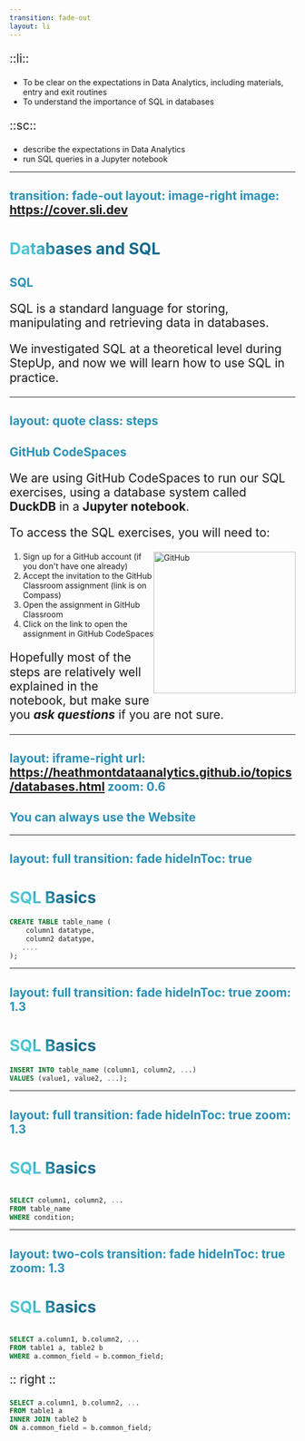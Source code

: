 ```yaml
---
transition: fade-out
layout: li
---
```

::li::
- To be clear on the expectations in Data Analytics, including materials, entry and exit routines
- To understand the importance of SQL in databases

::sc::
- describe the expectations in Data Analytics
- run SQL queries in a Jupyter notebook

---
transition: fade-out
layout: image-right
image: https://cover.sli.dev
---

# Databases and SQL

## SQL

SQL is a standard language for storing, manipulating and retrieving data in databases.

We investigated SQL at a theoretical level during StepUp, and now we will learn how to use SQL in practice.

<!--
You can have `style` tag in markdown to override the style for the current page.
Learn more: https://sli.dev/features/slide-scope-style
-->

<style>
h1 {
  background-color: #2B90B6;
  background-image: linear-gradient(45deg, #4EC5D4 10%, #146b8c 20%);
  background-size: 100%;
  -webkit-background-clip: text;
  -moz-background-clip: text;
  -webkit-text-fill-color: transparent;
  -moz-text-fill-color: transparent;
}

h2 {
  color: #2B90B6;
  font-weight: bold;
}

  p{
    font-size: 150%;
    line-height: 1.2em;
  }
</style>

---
layout: quote
class: steps
---

## GitHub CodeSpaces

We are using GitHub CodeSpaces to run our SQL exercises, using a database system called **DuckDB** in a **Jupyter notebook**. 

To access the SQL exercises, you will need to:

<img src="/img/github-mark.png" alt="GitHub" style="width: 250px; float:right;"/>

1. Sign up for a GitHub account (if you don't have one already)
2. Accept the invitation to the GitHub Classroom assignment (link is on Compass)
3. Open the assignment in GitHub Classroom
4. Click on the link to open the assignment in GitHub CodeSpaces



Hopefully most of the steps are relatively well explained in the notebook, but make sure you ***ask questions*** if you are not sure.

---
layout: iframe-right
url: https://heathmontdataanalytics.github.io/topics/databases.html
zoom: 0.6
---

## You can always use the Website

---
layout: full
transition: fade
hideInToc: true
---

# SQL Basics

```sql {1|2|3}
CREATE TABLE table_name (
    column1 datatype,
    column2 datatype,
   ....
);
```
---
layout: full
transition: fade
hideInToc: true
zoom: 1.3
---

# SQL Basics

```sql {3|1|2|3}
INSERT INTO table_name (column1, column2, ...)
VALUES (value1, value2, ...);
```
---
layout: full
transition: fade
hideInToc: true
zoom: 1.3
---

# SQL Basics

```sql {4|1|2|3}

SELECT column1, column2, ...
FROM table_name
WHERE condition;

```

---
layout: two-cols
transition: fade
hideInToc: true
zoom: 1.3
---

# SQL Basics

```sql {1|2|3}

SELECT a.column1, b.column2, ...
FROM table1 a, table2 b
WHERE a.common_field = b.common_field;

```
:: right ::
```sql {1|2|3}
SELECT a.column1, b.column2, ...
FROM table1 a
INNER JOIN table2 b
ON a.common_field = b.common_field;
```